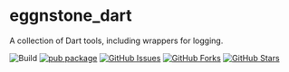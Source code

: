 # eggnstone_dart

A collection of Dart tools, including wrappers for logging.

![Build](https://github.com/eggnstone/eggnstone_dart/actions/workflows/dart.yaml/badge.svg)
[![pub package](https://img.shields.io/pub/v/eggnstone_dart.svg)](https://pub.dartlang.org/packages/eggnstone_dart)
[![GitHub Issues](https://img.shields.io/github/issues/eggnstone/eggnstone_dart.svg)](https://github.com/eggnstone/eggnstone_dart/issues)
[![GitHub Forks](https://img.shields.io/github/forks/eggnstone/eggnstone_dart.svg)](https://github.com/eggnstone/eggnstone_dart/network)
[![GitHub Stars](https://img.shields.io/github/stars/eggnstone/eggnstone_dart.svg)](https://github.com/eggnstone/eggnstone_dart/stargazers)
